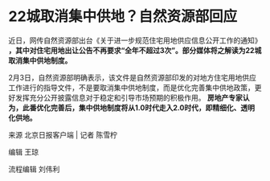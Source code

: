 # 22城取消集中供地？自然资源部回应

近日，网传自然资源部出台《关于进一步规范住宅用地供应信息公开工作的通知》
**，其中对住宅用地出让公告不再要求“全年不超过3次”。部分媒体将之解读为22城取消集中供地制度。**

2月3日，自然资源部明确表示，该文件是自然资源部印发的对地方住宅用地供应工作进行的指导文件，不是要取消集中供地制度，而是优化完善集中供地政策，更好发挥充分公开披露信息对于稳定和引导市场预期的积极作用。
**房地产专家认为，此番优化完善后，集中供地制度将从1.0时代走入2.0时代，即精细化、透明化供地。**

来源 北京日报客户端 | 记者 陈雪柠

编辑 王琼

流程编辑 刘伟利

​

